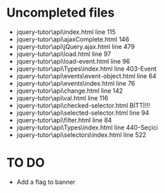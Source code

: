 # Uncompleted files
- jquery-tutor\api\index.html line 115
- jquery-tutor\api\ajaxComplete.html 146
- jquery-tutor\api\jQuery.ajax.html line 479
- jquery-tutor\api\load.html line 97
- jquery-tutor\api\load-event.html line 96
- jquery-tutor\api\Types\index.html line 403-Event
- jquery-tutor\api\events\event-object.html line 64
- jquery-tutor\api\events\index.html line 76
- jquery-tutor\api\change.html line 142
- jquery-tutor\api\val.html line 116
- jquery-tutor\api\checked-selector.html BİTTİ!!!
- jquery-tutor\api\selected-selector.html line 94
- jquery-tutor\api\filter.html line 84
- jquery-tutor\api\Types\index.html line 440-Seçici
- jquery-tutor\api\selectors\index.html line 522

# TO DO
- Add a flag to banner